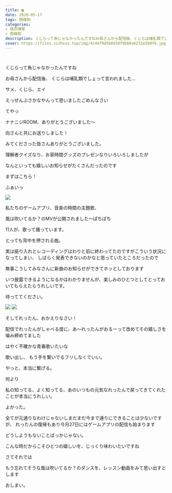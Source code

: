 ```yaml
---
title: ▦
date: 2020-05-17
tags: 西條和
categories: 
- 成员博客
- 西條和
description: くじらって魚じゃなかったんですねお母さんから配信後、くじらは哺乳類でしょって言われました…...
cover: https://files.zzzhxxx.top/img/4c44f9d5b8d3df9b60a6232e599f6.jpg 
---
```


        ﻿































くじらって魚じゃなかったんですね














お母さんから配信後、
くじらは哺乳類でしょって言われました…
















サメ、くじら、エイ
















えっぜんぶさかなやんって思いましたごめんなさい


















てやっ






ナナニジROOM、ありがとうございました〜











向さんと共にお送りしました！



みてくださった皆さんありがとうございました。




















理解者クイズなり、お家時間グッズのプレゼンなりいろいろしましたが















なんといっても嬉しいお知らせがたくさんだったのです


















まずはこちら！











ふぁいっ







![](https://files.zzzhxxx.top/img/4c44f9d5b8d3df9b60a6232e599f6.jpg)







私たちのゲームアプリ、音楽の時間の主題歌、

風は吹いてるか？のMVが公開されました〜ぱちぱち











11人が、歌って踊っています。














とっても背中を押される曲。





















実は振り入れとレコーディングはわりと前に終わってたのですがこういう状況になってしまい、
しばらく発表できないのかなと思っていたところだったので




無事こうしてみなさんに新曲のお知らせができてホッとしております









いつ披露できるようになるかはわかりませんが、楽しみのひとつとしてとっておいてもらえたらうれしいです。











待っててください。







![](https://files.zzzhxxx.top/img/4c44f9d5b8d3df9b60a6232e599f6-01.png)
![](https://files.zzzhxxx.top/img/4c44f9d5b8d3df9b60a6232e599f6-02.png)
























そしてれったん、おかえりなさい！









配信でれったんがしゃべる度に、あ〜れったんがおるーって改めてその嬉しさを噛み締めてました
















はやく不確かな青春歌いたいな


歌い出し、
もう手を繋いでるフリしなくていい。





やっと、本当に繋げる。














何より

私の知ってる、よく知ってる、あのいつもの元気なれったんで戻ってきてくれたことが本当にうれしい。










よかった。

























全てが元通りなわけじゃないしまだまだ今まで通りにできることは少ないですが、
れったんの復帰もあり今月27日にはゲームアプリの配信も始まります










どうしようもないことばっかじゃない。
















こんな時だからこそひとつの嬉しいを、じっくり味わいたいですね























さてそれでは

もう忘れてそうな風は吹いてるか？のダンスを、レッスン動画をみて思い出すとします







































おしまい。


